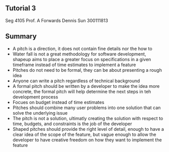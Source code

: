 ## Tutorial 3
Seg 4105
Prof. A Forwards
Dennis Sun 300111813

## Summary

- A pitch is a direction, it does not contain fine details nor the how to 
- Water fall is not a great methodology for software development, shapeup aims to place a greater focus on specifications in a given timeframe instead of time estimates to implement a feature
- Pitches do not need to be formal, they can be about presenting a rough idea
- Anyone can write a pitch regardless of technical background
- A formal pitch should be written by a developer to make the idea more concrete, the formal pitch will help determine the next steps in teh development process
- Focues on budget instead of time estimates
- Pitches should combine many user problems into one solution that can solve the underlying issue
- The pitch is not a solution, ultimatly creating the solution with respect to time, budgets, and constraints is the job of the developer
- Shaped pitches should provide the right level of detail, enough to have a clear idea of the scope of the feature, but vague enough to allow the developer to have creative freedom on how they want to implement the feature